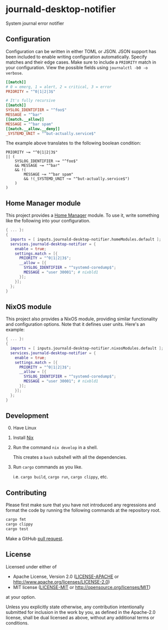 # journald-desktop-notifier

System journal error notifier

## Configuration

Configuration can be written in either TOML or JSON. JSON support has been included to enable writing configuration automatically. Specify matches and their edge cases. Make sure to include a `PRIORITY` match in your configuration. View the possible fields using `journalctl -b0 -o verbose`.

```toml
[[match]]
# 0 = emerg, 1 = alert, 2 = critical, 3 = error
PRIORITY = "^0|1|2|3$"

# It's fully recursive
[[match]]
SYSLOG_IDENTIFIER = "^foo$"
MESSAGE = "^bar"
[[match.__allow]]
MESSAGE = "^bar spam"
[[match.__allow.__deny]]
_SYSTEMD_UNIT = "^but-actually.service$"
```

The example above translates to the following boolean condition:
```
PRIORITY ~= "^0|1|2|3$"
|| (
    SYSLOG_IDENTIFIER ~= "^foo$"
    && MESSAGE ~= "^bar"
    && !(
        MESSAGE ~= "^bar spam"
        && !(_SYSTEMD_UNIT ~= "^but-actually.service$")
    )
)
```

## Home Manager module

This project provides a [Home Manager](https://github.com/nix-community/home-manager/) module. To use it, write something like the following into your configuration.

```nix
{ ... }:
{
  imports = [ inputs.journald-desktop-notifier.homeModules.default ];
  services.journald-desktop-notifier = {
    enable = true;
    settings.match = [{
      PRIORITY = "^0|1|2|3$";
      __allow = [{
        SYSLOG_IDENTIFIER = "^systemd-coredump$";
        MESSAGE = "user 30001"; # nixbld1
      }];
    }];
  };
}
```

## NixOS module

This project also provides a NixOS module, providing similar functionality and
configuration options. Note that it defines user units. Here's an example:

```nix
{ ... }:
{
  imports = [ inputs.journald-desktop-notifier.nixosModules.default ];
  services.journald-desktop-notifier = {
    enable = true;
    settings.match = [{
      PRIORITY = "^0|1|2|3$";
      __allow = [{
        SYSLOG_IDENTIFIER = "^systemd-coredump$";
        MESSAGE = "user 30001"; # nixbld1
      }];
    }];
  };
}
```

## Development

0. Have Linux

1. Install [Nix](https://nixos.org/download#download-nix)

2. Run the command `nix develop` in a shell.

   This creates a `bash` subshell with all the dependencies.

3. Run `cargo` commands as you like.

   i.e. `cargo build`, `cargo run`, `cargo clippy`, etc.

## Contributing

Please first make sure that you have not introduced any regressions and format the code by running the following commands at the repository root.
```sh
cargo fmt
cargo clippy
cargo test
```

Make a GitHub [pull request](https://github.com/axelkar/journald-desktop-notifier/pulls).

## License

Licensed under either of

 * Apache License, Version 2.0
   ([LICENSE-APACHE](LICENSE-APACHE) or http://www.apache.org/licenses/LICENSE-2.0)
 * MIT license
   ([LICENSE-MIT](LICENSE-MIT) or http://opensource.org/licenses/MIT)

at your option.

Unless you explicitly state otherwise, any contribution intentionally submitted
for inclusion in the work by you, as defined in the Apache-2.0 license, shall be
dual licensed as above, without any additional terms or conditions.
